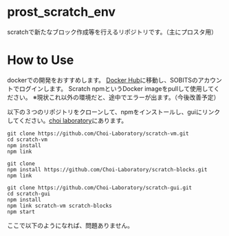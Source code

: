 # prost_scratch_env
scratchで新たなブロック作成等を行えるリポジトリです。（主にプロスタ用）

# How to Use
dockerでの開発をおすすめします。
[Docker Hub](https://hub.docker.com/)に移動し、SOBITSのアカウントでログインします。
Scratch npmというDocker imageをpullして使用してください。
※現状これ以外の環境だと、途中でエラーが出ます。（今後改善予定）

以下の３つのリポジトリをクローンして、npmをインストールし、guiにリンクしてください。[choi laboratory](https://github.com/Choi-Laboratory)にあります。
```
git clone https://github.com/Choi-Laboratory/scratch-vm.git
cd scratch-vm
npm install
npm link
```
```
git clone 
npm install https://github.com/Choi-Laboratory/scratch-blocks.git
npm link
```
```
git clone https://github.com/Choi-Laboratory/scratch-gui.git
cd scratch-gui
npm install
npm link scratch-vm scratch-blocks
npm start
```
ここで以下のようになれば、問題ありません。
